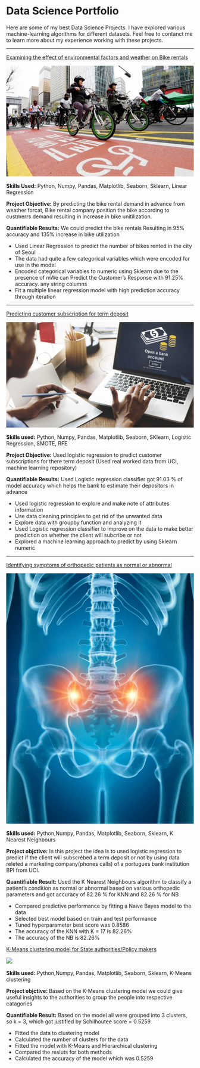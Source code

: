 # Data Science Portfolio

Here are some of my best Data Science Projects. I have explored various machine-learning algorithms for different datasets. Feel free to contanct me to learn more about my experience working with these projects.

***

[Examining the effect of environmental factors and weather on Bike rentals](https://github.com/mafiTec/Linear_Regression_Project-Seoul-Bike-dataset./blob/main/Seoul_Bike_dataset.ipynb)

<img src="images/seoul-bikes.jpeg?raw=true"/>

<b>Skills Used:</b> Python, Numpy, Pandas, Matplotlib, Seaborn, Sklearn, Linear Regression

<b>Project Objective:</b> By predicting the bike rental demand in advance from weather forcat, Bike rental company position the bike according to custmerrs demand resulting in increase in bike unitilization.

<b>Quantifiable Results:</b> We could predict the bike rentals Resulting in 95% accuracy and 135% increase in bike utilization

  - Used Linear Regression to predict the number of bikes rented in the city of Seoul
  - The data had quite a few categorical variables which were encoded for use in the model
  - Encoded categorical variables to numeric using Sklearn due to the presence of mWe can Predict the Customer’s Response with 91.25% accuracy.
any string columns
  - Fit a multiple linear regression model with high prediction accuracy through iteration

***

[Predicting customer subscription for term deposit](https://github.com/mafiTec/-A-Classification-Algos-Logistic_Regression_Project/blob/main/Logistic_Regression_Project.ipynb)

<img src="images/log.jpg?raw=true"/>

<b>Skills used:</b> Python, Numpy, Pandas, Matplotlib, Seaborn, SKlearn, Logistic Regression, SMOTE, RFE

<b>Project Objective:</b> Used logistic regression to predict customer subscriptions for there term deposit (Used real worked data from UCI, machine learning repository)

<b>Quantifiable Results:</b> Used Logistic regression classifier got 91.03 % of model accuracy which helps the bank to estimate their depositors in advance

  - Used logistic regression to explore and make note of attributes information
  - Use data cleaning principles to get rid of the unwanted data
  - Explore data with groupby function and analyzing it
  - Used Logistic regression classifier to improve on the data to make better prediction on whether the client will subcribe or not
  - Explored a machine learning approach to predict by using Sklearn numeric

***

[Identifying symptoms of orthopedic patients as normal or abnormal](https://github.com/mafiTec/Classification-Algos-Knn_Nb_Project/blob/main/1_Knn_Nb_Project.ipynb)

<img src="images/orto.jpg?raw=true"/>

<b>Skills used:</b> Python,Numpy, Pandas, Matplotlib, Seaborn, Sklearn, K Nearest Neighbours

<b>Project objctive:</b> In this project the idea is to used logistic regression to predict if the client will subscrebed a term deposit or not by using data releted a marketing company(phones calls) of a portugues bank institution BPI from UCI.

<b>Quantifiable Result:</b> Used the K Nearest Neighbours algorithm to classify a patient’s condition as normal or abnormal based on various orthopedic parameters and got accuracy of 82.26 % for KNN and 82.26 % for NB

  - Compared predictive performance by fitting a Naive Bayes model to the data
  - Selected best model based on train and test performance
  - Tuned hyperparameter best score was 0.8586
  - The accuracy of the KNN with K = 17 is 82.26%
  - The accuracy of the NB is 82.26%
  
 [K-Means clustering model for State authorities/Policy makers](https://github.com/mafiTec/Clustering-K_Means-Project/blob/main/K_Means%20Project.ipynb)
 
 <img src=“images/closterin_house.PNG” raw=true width=800>
 
<b>Skills used:</b> Python,Numpy, Pandas, Matplotlib, Seaborn, Sklearn, K-Means clustering

<b>Project objctive: </b> Based on the K-Means clustering model we could give useful insights to the authorities to group the people into respective catagories

<b>Quantifiable Result:</b> Based on the model all were grouped into 3 clusters, so k = 3, which got justified by Schilhoutee score = 0.5259

   - Fitted the data to clustering model
   - Calculated the number of clusters for the data
   - Fitted the model with K-Means and Hierarchical clustering
   - Compared the resluts for both methods
   - Calculated the accuracy of the model which was 0.5259

